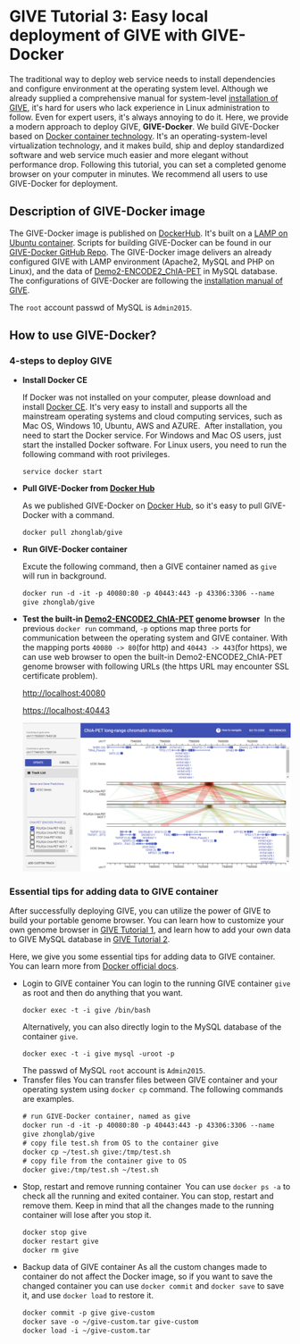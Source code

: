 # GIVE Tutorial 3: Easy local deployment of GIVE with GIVE-Docker
The traditional way to deploy web service needs to install dependencies and configure environment at the operating system level. Although we already supplied a comprehensive manual for system-level [installation of GIVE](../manuals/1.2-system-level_installation.md), it's hard for users who lack experience in Linux administration to follow. Even for expert users, it's always annoying to do it. 
Here, we provide a modern approach to deploy GIVE, **GIVE-Docker**. We build GIVE-Docker based on [Docker container technology](https://www.docker.com/what-container). It's an operating-system-level virtualization technology, and it makes build, ship and deploy standardized software and web service much easier and more elegant without performance drop. Following this tutorial, you can set a completed genome browser on your computer in minutes. We recommend all users to use GIVE-Docker for deployment. 

## Description of GIVE-Docker image
The GIVE-Docker image is published on [DockerHub](https://hub.docker.com/r/zhonglab/give/). It's built on a [LAMP on Ubuntu container](https://hub.docker.com/r/linode/lamp/). Scripts for building GIVE-Docker can be found in our [GIVE-Docker GitHub Repo](https://github.com/Zhong-Lab-UCSD/GIVE-Docker). 
The GIVE-Docker image delivers an already configured GIVE with LAMP environment (Apache2, MySQL and PHP on Linux), and the data of [Demo2-ENCODE2_ChIA-PET](../gallery/Demo2-ENCODE2_ChIA-PET) in MySQL database. The configurations of GIVE-Docker are following the [installation manual of GIVE](../manuals/1.2-system-level_installation.md).

The `root` account passwd of MySQL is `Admin2015`.

## How to use GIVE-Docker?
### 4-steps to deploy GIVE
- **Install Docker CE**
  
  If Docker was not installed on your computer, please download and install [Docker CE]( https://www.docker.com/community-edition ). It's very easy to install and supports all the mainstream operating systems and cloud computing services, such as Mac OS, Windows 10, Ubuntu, AWS and AZURE. 
  After installation, you need to start the Docker service. For Windows and Mac OS users, just start the installed Docker software. For Linux users, you need to run the following command with root privileges. 
  ```
  service docker start
  ```
   
- **Pull GIVE-Docker from [Docker Hub](https://hub.docker.com/r/zhonglab/give/)**

  As we published GIVE-Docker on [Docker Hub](https://hub.docker.com/r/zhonglab/give/), so it's easy to pull GIVE-Docker with a command.
  ```
  docker pull zhonglab/give
  ```

- **Run GIVE-Docker container**

  Excute the following command, then a GIVE container named as `give` will run in background. 
  ```
  docker run -d -it -p 40080:80 -p 40443:443 -p 43306:3306 --name give zhonglab/give
  ```

- **Test the built-in [Demo2-ENCODE2_ChIA-PET](../gallery/Demo2-ENCODE2_ChIA-PET) genome browser**
  In the previous `docker run` command, `-p` options map three ports for communication between the operating system and GIVE container. With the mapping ports `40080 -> 80`(for http) and `40443 -> 443`(for https), we can use web browser to open the built-in Demo2-ENCODE2_ChIA-PET genome browser with following URLs (the https URL may encounter SSL certificate problem).
  
  [http://localhost:40080](http://localhost:40080)
  
  [https://localhost:40443](https://localhost:40443)
  
  ![Demo2 screen](../gallery/Demo2-ENCODE2_ChIA-PET/GIVE_demo2_chiapet.PNG)


### Essential tips for adding data to GIVE container
After successfully deploying GIVE, you can utilize the power of GIVE to build your portable genome browser. You can learn how to customize your own genome browser in [GIVE Tutorial 1](1-knownCodeDataSource.md), and learn how to add your own data to GIVE MySQL database in [GIVE Tutorial 2](2-dataSource.md). 

Here, we give you some essential tips for adding data to GIVE container. You can learn more from [Docker official docs](https://docs.docker.com/get-started/). 
- Login to GIVE container
  You can login to the running GIVE container `give` as root and then do anything that you want. 
  ```
  docker exec -t -i give /bin/bash
  ```
  Alternatively, you can also directly login to the MySQL database of the container `give`.
  ```
  docker exec -t -i give mysql -uroot -p
  ```
  The passwd of MySQL `root` account is `Admin2015`.
- Transfer files
  You can transfer files between GIVE container and your operating system using `docker cp` command. The following commands are examples.
  ```
  # run GIVE-Docker container, named as give
  docker run -d -it -p 40080:80 -p 40443:443 -p 43306:3306 --name give zhonglab/give
  # copy file test.sh from OS to the container give
  docker cp ~/test.sh give:/tmp/test.sh
  # copy file from the container give to OS
  docker give:/tmp/test.sh ~/test.sh
  ```
- Stop, restart and remove running container
  You can use `docker ps -a` to check all the running and exited container. You can stop, restart and remove them. Keep in mind that all the changes made to the running container will lose after you stop it.
  ```
  docker stop give
  docker restart give
  docker rm give
  ```
- Backup data of GIVE container
  As all the custom changes made to container do not affect the Docker image, so if you want to save the changed container you can use `docker commit` and `docker save` to save it, and use `docker load` to restore it. 
  ```
  docker commit -p give give-custom
  docker save -o ~/give-custom.tar give-custom
  docker load -i ~/give-custom.tar
  ```


